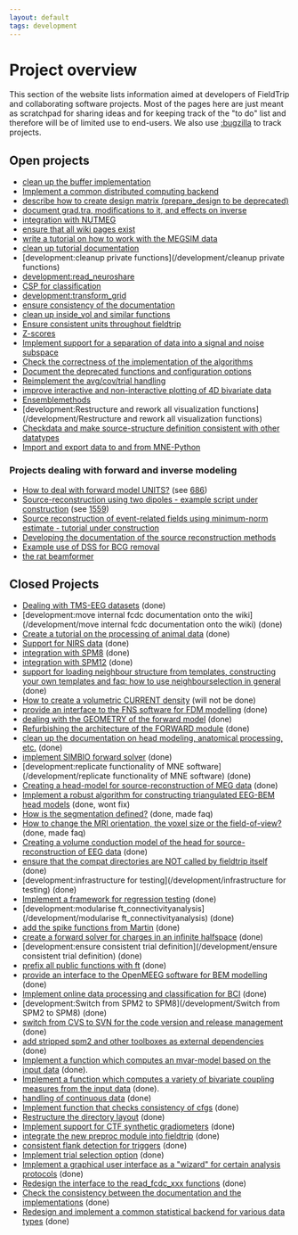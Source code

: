 ```yaml
---
layout: default
tags: development
---
```



# Project overview

This section of the website lists information aimed at developers of FieldTrip and collaborating software projects. Most of the pages here are just meant as scratchpad for sharing ideas and for keeping track of the "to do" list and therefore will be of limited use to end-users. We also use [:bugzilla](/bugzilla) to track projects.

## Open projects

*  [clean up the buffer implementation](/development/buffer_v3)
*  [Implement a common distributed computing backend](/development/distributed)
*  [describe how to create design matrix (prepare_design to be deprecated)](/development/design)
*  [document grad.tra, modifications to it, and effects on inverse](/development/tra)
*  [integration with NUTMEG](/development/nutmeg)
*  [ensure that all wiki pages exist](/development/orphans)
*  [write a tutorial on how to work with the MEGSIM data](/development/megsim)
*  [clean up tutorial documentation](/development/tutorial_documentation) 
*  [development:cleanup private functions](/development/cleanup private functions)
*  [development:read_neuroshare](/development/read_neuroshare) 
*  [CSP for classification](/development/csp) 
*  [development:transform_grid](/development/transform_grid) 
*  [ ensure consistency of the documentation](/development/documentation)
*  [clean up inside_vol and similar functions](/development/inside_vol)
*  [Ensure consistent units throughout fieldtrip](/development/units)
*  [Z-scores](/development/zscores)
*  [Implement support for a separation of data into a signal and noise subspace](/development/subspace)
*  [Check the correctness of the implementation of the algorithms](/development/correctness)
*  [ Document the deprecated functions and configuration options](/development/deprecated)
*  [Reimplement the avg/cov/trial handling](/development/timelockanalysis)
*  [improve interactive and non-interactive plotting of 4D bivariate data](/development/visualization)  
*  [Ensemblemethods](/development/ensemblemethods)
*  [development:Restructure and rework all visualization functions](/development/Restructure and rework all visualization functions)
*  [Checkdata and make source-structure definition consistent with other datatypes](/development/checkdata)
*  [Import and export data to and from MNE-Python](/development/integrate_with_mne)

### Projects dealing with forward and inverse modeling
*  [How to deal with forward model UNITS?](/development/fwdunits) (see [686](http://bugzilla.fieldtriptoolbox.org/show_bug.cgi?id=686))
*  [Source-reconstruction using two dipoles - example script under construction](/development/symmetric_dipoles) (see [1559](http://bugzilla.fieldtriptoolbox.org/show_bug.cgi?id=1559)) 
*  [Source reconstruction of event-related fields using minimum-norm estimate - tutorial under construction](/development/minimum_norm_estimate_new)
*  [Developing the documentation of the source reconstruction methods](/development/documentation_source) 
*  [Example use of DSS for BCG removal](/development/dss)
*  [the rat beamformer](/development/rat)
 
## Closed Projects
*  [Dealing with TMS-EEG datasets](/development/eeg_tms) (done)
*  [development:move internal fcdc documentation onto the wiki](/development/move internal fcdc documentation onto the wiki) (done)
*  [Create a tutorial on the processing of animal data](/development/animal) (done)
*  [Support for NIRS data](/development/nirs) (done)
*  [integration with SPM8](/development/spm8) (done)
*  [integration with SPM12](/development/spm12) (done)
*  [support for loading neighbour structure from templates, constructing your own templates and faq: how to use neighbourselection in general](/development/neighbourtemplates) (done)
*  [How to create a volumetric CURRENT density](/development/curdens)  (will not be done)
*  [provide an interface to the FNS software for FDM modelling](/development/FNS) (done)
*  [dealing with the GEOMETRY of the forward model](/development/fwdarch2) (done)
*  [Refurbishing the architecture of the FORWARD module](/development/fwdarch) (done)
*  [clean up the documentation on head modeling, anatomical processing, etc.](/development/geometry_documentation) (done)  
*  [implement SIMBIO forward solver](/development/simbio_plan) (done)
*  [development:replicate functionality of MNE software](/development/replicate functionality of MNE software) (done)
*  [Creating a head-model for source-reconstruction of MEG data](/development/headmodel_tutorial) (done)
*  [Implement a robust algorithm for constructing triangulated EEG-BEM head models](/development/bemmodel) (done, wont fix)
*  [How is the segmentation defined?](/faq/how_is_the_segmentation_defined) (done, made faq)
*  [How to change the MRI orientation, the voxel size or the field-of-view?](/faq/how_change_mri_orientation_size_fov) (done, made faq)
*  [Creating a volume conduction model of the head for source-reconstruction of EEG data](/development/headmodel_tutorial_eeg) (done)
*  [ensure that the compat directories are NOT called by fieldtrip itself](/development/compat) (done)
*  [development:infrastructure for testing](/development/infrastructure for testing) (done)
*  [Implement a framework for regression testing](/development/testing) (done)
*  [development:modularise ft_connectivityanalysis](/development/modularise ft_connectivityanalysis) (done)
*  [add the spike functions from Martin](/development/spike) (done)
*  [create a forward solver for charges in an infinite halfspace](/development/halfspace) (done)
*  [development:ensure consistent trial definition](/development/ensure consistent trial definition) (done)
*  [prefix all public functions with ft](/development/prefix) (done)
*  [provide an interface to the OpenMEEG software for BEM modelling](/development/openmeeg) (done)
*  [Implement online data processing and classification for BCI](/development/bci) (done)
*  [development:Switch from SPM2 to SPM8](/development/Switch from SPM2 to SPM8) (done)
*  [switch from CVS to SVN for the code version and release management](/development/svn) (done)
*  [add stripped spm2 and other toolboxes as external dependencies](/development/external_dependencies) (done)
*  [Implement a function which computes an mvar-model based on the input data](/development/mvaranalysis) (done).
*  [Implement a function which computes a variety of bivariate coupling measures from the input data](/development/couplinganalysis) (done).
*  [handling of continuous data](/development/continuous) (done)
*  [Implement function that checks consistency of cfgs](/development/checkconfig) (done)
*  [Restructure the directory layout](/development/directorylayout) (done)
*  [Implement support for CTF synthetic gradiometers](/development/synthetic_grad) (done)
*  [integrate the new preproc module into fieldtrip](/development/merge_preproc) (done)
*  [consistent flank detection for triggers](/development/trigger) (done)
*  [Implement trial selection option](/development/trialselect) (done)
*  [Implement a graphical user interface as a "wizard" for certain analysis protocols](/development/wizard) (done)
*  [Redesign the interface to the read_fcdc_xxx functions](/development/read_fcdc_xxx) (done)
*  [Check the consistency between the documentation and the implementations](/development/consistency) (done)
*  [Redesign and implement a common statistical backend for various data types](/development/statistics) (done)
